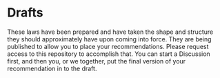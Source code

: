 # Drafts

These laws have been prepared and have taken the shape and structure they should approximately have upon coming into force. They are being published to allow you to place your recommendations. Please request access to this repository to accomplish that. You can start a Discussion first, and then you, or we together, put the final version of your recommendation in to the draft.

